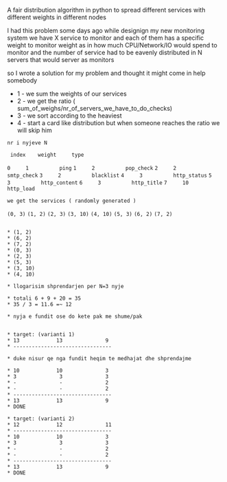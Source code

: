 
A fair distribution algorithm in python to spread different services with different weights in different nodes  

I had this problem some days ago while designign my new monitoring system
we have X service to monitor and each of them has a specific weight to monitor
weight as in how much CPU/Network/IO would spend to monitor
and the number of service had to be eavenly distributed in N servers that would 
server as monitors 

so I wrote a solution for my problem and thought it might come in help somebody

* 1 - we sum the weights of our services 
* 2 - we get the ratio ( sum_of_weighs/nr_of_servers_we_have_to_do_checks)
* 3 - we sort according to the heaviest 
* 4 - start a card like distribution but when someone reaches the ratio we will skip him



```nr i nyjeve N```

``` index	 weight 	type```

```0	 1			ping```
```1	 2			pop_check```
```2	 2			smtp_check```
```3	 2			blacklist```
```4	 3			http_status```
```5	 3			http_content```
```6	 3			http_title```
```7	 10			http_load```


```we get the services ( randomly generated ) ```

```(0, 3)```
```(1, 2)```
```(2, 3)```
```(3, 10)```
```(4, 10)```
```(5, 3)```
```(6, 2)```
```(7, 2)```

```i rendisim

* (1, 2)
* (6, 2)
* (7, 2)
* (0, 3)
* (2, 3)
* (5, 3)
* (3, 10)
* (4, 10)

* llogarisim shprendarjen per N=3 nyje

* totali 6 + 9 + 20 = 35
* 35 / 3 = 11.6 =~ 12

* nyja e fundit ose do kete pak me shume/pak


* target: (varianti 1)
* 13		 	13				9
* --------------------------------

* duke nisur qe nga fundit heqim te medhajat dhe shprendajme

* 10			10				3
* 3 			 3 				3
* -				 -				2
* - 			 -				2
* --------------------------------
* 13			13				9
* DONE

* target: (varianti 2)
* 12		 	12				11
* --------------------------------
* 10			10				3
* 3 			 3 				3
* -				 -				2
* - 			 -				2
* --------------------------------
* 13			13				9
* DONE
